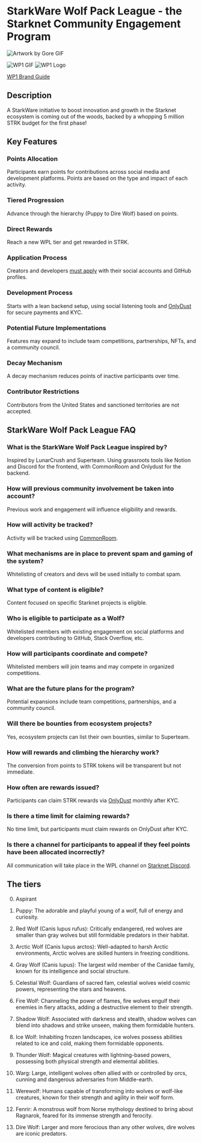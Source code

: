 # StarkWare Wolf Pack League - the Starknet Community Engagement Program

![Artwork by Gore GIF](https://prod-files-secure.s3.us-west-2.amazonaws.com/986c6520-2443-4dc1-b1b6-ebb3f327c341/0782dbfd-140d-4fee-bcfc-46b3fe55d0fb/Opera_senza_titolo_205.gif)

![WP1 GIF](assets/wp1.gif)
![WP1 Logo](assets/WP1%20logo.png)

[WP1 Brand Guide](assets/WP1%20Brand%20Guide.pdf)

## Description

A StarkWare initiative to boost innovation and growth in the Starknet ecosystem is coming out of the woods, backed by a whopping 5 million STRK budget for the first phase!

## Key Features

### Points Allocation
Participants earn points for contributions across social media and development platforms. Points are based on the type and impact of each activity.

### Tiered Progression
Advance through the hierarchy (Puppy to Dire Wolf) based on points.

### Direct Rewards
Reach a new WPL tier and get rewarded in STRK.

### Application Process
Creators and developers [must apply](https://form.typeform.com/to/jPgPdA8l) with their social accounts and GitHub profiles.

### Development Process
Starts with a lean backend setup, using social listening tools and [OnlyDust](https://app.onlydust.com/) for secure payments and KYC.

### Potential Future Implementations
Features may expand to include team competitions, partnerships, NFTs, and a community council.

### Decay Mechanism
A decay mechanism reduces points of inactive participants over time.

### Contributor Restrictions
Contributors from the United States and sanctioned territories are not accepted.

## StarkWare Wolf Pack League FAQ

### What is the StarkWare Wolf Pack League inspired by?
Inspired by LunarCrush and Superteam. Using grassroots tools like Notion and Discord for the frontend, with CommonRoom and Onlydust for the backend.

### How will previous community involvement be taken into account?
Previous work and engagement will influence eligibility and rewards.

### How will activity be tracked?
Activity will be tracked using [CommonRoom](https://www.commonroom.io/).

### What mechanisms are in place to prevent spam and gaming of the system?
Whitelisting of creators and devs will be used initially to combat spam.

### What type of content is eligible?
Content focused on specific Starknet projects is eligible.

### Who is eligible to participate as a Wolf?
Whitelisted members with existing engagement on social platforms and developers contributing to GitHub, Stack Overflow, etc.

### How will participants coordinate and compete?
Whitelisted members will join teams and may compete in organized competitions.

### What are the future plans for the program?
Potential expansions include team competitions, partnerships, and a community council.

### Will there be bounties from ecosystem projects?
Yes, ecosystem projects can list their own bounties, similar to Superteam.

### How will rewards and climbing the hierarchy work?
The conversion from points to STRK tokens will be transparent but not immediate.

### How often are rewards issued?
Participants can claim STRK rewards via [OnlyDust](https://www.onlydust.com/) monthly after KYC.

### Is there a time limit for claiming rewards?
No time limit, but participants must claim rewards on OnlyDust after KYC.

### Is there a channel for participants to appeal if they feel points have been allocated incorrectly?
All communication will take place in the WPL channel on [Starknet Discord](https://starknet.io/discord).

## The tiers

0. Aspirant

1. Puppy: The adorable and playful young of a wolf, full of energy and curiosity.

2. Red Wolf (Canis lupus rufus): Critically endangered, red wolves are smaller than gray wolves but still formidable predators in their habitat.

3. Arctic Wolf (Canis lupus arctos): Well-adapted to harsh Arctic environments, Arctic wolves are skilled hunters in freezing conditions.

4. Gray Wolf (Canis lupus): The largest wild member of the Canidae family, known for its intelligence and social structure.

5. Celestial Wolf: Guardians of sacred fam, celestial wolves wield cosmic powers, representing the stars and heavens.

6. Fire Wolf: Channeling the power of flames, fire wolves engulf their enemies in fiery attacks, adding a destructive element to their strength.

7. Shadow Wolf: Associated with darkness and stealth, shadow wolves can blend into shadows and strike unseen, making them formidable hunters.

8. Ice Wolf: Inhabiting frozen landscapes, ice wolves possess abilities related to ice and cold, making them formidable opponents.

9. Thunder Wolf: Magical creatures with lightning-based powers, possessing both physical strength and elemental abilities.

10. Warg: Large, intelligent wolves often allied with or controlled by orcs, cunning and dangerous adversaries from Middle-earth.

11. Werewolf: Humans capable of transforming into wolves or wolf-like creatures, known for their strength and agility in their wolf form.

12. Fenrir: A monstrous wolf from Norse mythology destined to bring about Ragnarok, feared for its immense strength and ferocity.

13. Dire Wolf: Larger and more ferocious than any other wolves, dire wolves are iconic predators.

